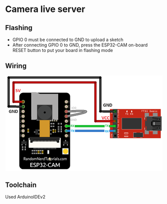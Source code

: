 # Camera live server

## Flashing

- GPIO 0 must be connected to GND to upload a sketch
- After connecting GPIO 0 to GND, press the ESP32-CAM on-board RESET button to put your board in flashing mode

## Wiring

![wiring](wiring.png)

## Toolchain

Used ArduinoIDEv2